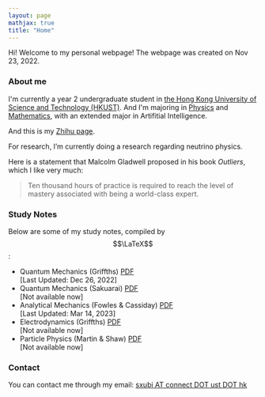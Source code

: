 ```yaml
---
layout: page
mathjax: true
title: "Home"
---
```


Hi! Welcome to my personal webpage! The webpage was created on Nov 23, 2022.

### About me
I'm currently a year 2 undergraduate student in [the Hong Kong University of Science and Technology (HKUST)](https://hkust.edu.hk). And I'm majoring in [Physics](https://physics.ust.hk/) and [Mathematics](https://www.math.hkust.edu.hk/), with an extended major in Artifitial Intelligence.

And this is my [Zhihu page](https://www.zhihu.com/people/chaoszz-27).

For research, I’m currently doing a research regarding neutrino physics.

Here is a statement that Malcolm Gladwell proposed in his book *Outliers*, which I like very much:
> Ten thousand hours of practice is required to reach the level of mastery associated with being a world-class expert.

### Study Notes
Below are some of my study notes, compiled by $$\LaTeX$$:
* Quantum Mechanics (Griffths) [PDF](https://sxubi.github.io/Quantum_Mechanics_Notes.pdf)  
  \[Last Updated: Dec 26, 2022\]
* Quantum Mechanics (Sakuarai) [PDF]()  
  \[Not available now\]
* Analytical Mechanics (Fowles & Cassiday) [PDF](https://sxubi.github.io/Classical_Mechanics.pdf)   
  \[Last Updated: Mar 14, 2023\]
* Electrodynamics (Griffths) [PDF]()  
  \[Not available now\]
* Particle Physics (Martin & Shaw) [PDF]()  
  \[Not available now\]

### Contact
You can contact me through my email: <u>sxubi AT connect DOT ust DOT hk</u>

